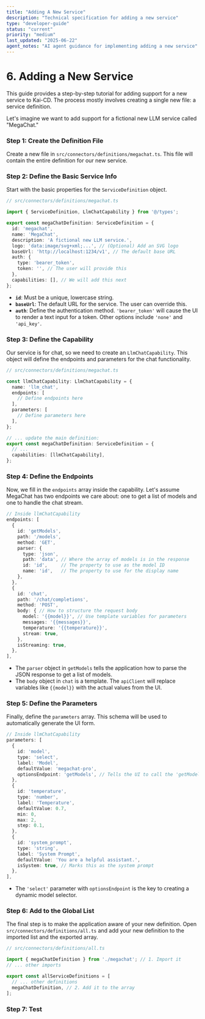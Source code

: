 ```yaml
---
title: "Adding A New Service"
description: "Technical specification for adding a new service"
type: "developer-guide"
status: "current"
priority: "medium"
last_updated: "2025-06-22"
agent_notes: "AI agent guidance for implementing adding a new service"
---
```


# 6. Adding a New Service

This guide provides a step-by-step tutorial for adding support for a new service to Kai-CD. The process mostly involves creating a single new file: a service definition.

Let's imagine we want to add support for a fictional new LLM service called "MegaChat."

### Step 1: Create the Definition File

Create a new file in `src/connectors/definitions/megachat.ts`. This file will contain the entire definition for our new service.

### Step 2: Define the Basic Service Info

Start with the basic properties for the `ServiceDefinition` object.

```typescript
// src/connectors/definitions/megachat.ts

import { ServiceDefinition, LlmChatCapability } from '@/types';

export const megaChatDefinition: ServiceDefinition = {
  id: 'megachat',
  name: 'MegaChat',
  description: 'A fictional new LLM service.',
  logo: 'data:image/svg+xml;...', // (Optional) Add an SVG logo
  baseUrl: 'http://localhost:1234/v1', // The default base URL
  auth: {
    type: 'bearer_token',
    token: '', // The user will provide this
  },
  capabilities: [], // We will add this next
};
```

-   **`id`**: Must be a unique, lowercase string.
-   **`baseUrl`**: The default URL for the service. The user can override this.
-   **`auth`**: Define the authentication method. `'bearer_token'` will cause the UI to render a text input for a token. Other options include `'none'` and `'api_key'`.

### Step 3: Define the Capability

Our service is for chat, so we need to create an `LlmChatCapability`. This object will define the endpoints and parameters for the chat functionality.

```typescript
// src/connectors/definitions/megachat.ts

const llmChatCapability: LlmChatCapability = {
  name: 'llm_chat',
  endpoints: [
    // Define endpoints here
  ],
  parameters: [
    // Define parameters here
  ],
};

// ... update the main definition:
export const megaChatDefinition: ServiceDefinition = {
  // ...
  capabilities: [llmChatCapability],
};
```

### Step 4: Define the Endpoints

Now, we fill in the `endpoints` array inside the capability. Let's assume MegaChat has two endpoints we care about: one to get a list of models and one to handle the chat stream.

```typescript
// Inside llmChatCapability
endpoints: [
  {
    id: 'getModels',
    path: '/models',
    method: 'GET',
    parser: {
      type: 'json',
      path: 'data', // Where the array of models is in the response
      id: 'id',     // The property to use as the model ID
      name: 'id',   // The property to use for the display name
    },
  },
  {
    id: 'chat',
    path: '/chat/completions',
    method: 'POST',
    body: { // How to structure the request body
      model: '{{model}}', // Use template variables for parameters
      messages: '{{messages}}',
      temperature: '{{temperature}}',
      stream: true,
    },
    isStreaming: true,
  },
],
```

-   The `parser` object in `getModels` tells the application how to parse the JSON response to get a list of models.
-   The `body` object in `chat` is a template. The `apiClient` will replace variables like `{{model}}` with the actual values from the UI.

### Step 5: Define the Parameters

Finally, define the `parameters` array. This schema will be used to automatically generate the UI form.

```typescript
// Inside llmChatCapability
parameters: [
  {
    id: 'model',
    type: 'select',
    label: 'Model',
    defaultValue: 'megachat-pro',
    optionsEndpoint: 'getModels', // Tells the UI to call the 'getModels' endpoint to populate this dropdown
  },
  {
    id: 'temperature',
    type: 'number',
    label: 'Temperature',
    defaultValue: 0.7,
    min: 0,
    max: 2,
    step: 0.1,
  },
  {
    id: 'system_prompt',
    type: 'string',
    label: 'System Prompt',
    defaultValue: 'You are a helpful assistant.',
    isSystem: true, // Marks this as the system prompt
  },
],
```

-   The `'select'` parameter with `optionsEndpoint` is the key to creating a dynamic model selector.

### Step 6: Add to the Global List

The final step is to make the application aware of your new definition. Open `src/connectors/definitions/all.ts` and add your new definition to the imported list and the exported array.

```typescript
// src/connectors/definitions/all.ts

import { megaChatDefinition } from './megachat'; // 1. Import it
// ... other imports

export const allServiceDefinitions = [
  // ... other definitions
  megaChatDefinition, // 2. Add it to the array
];
```

### Step 7: Test

